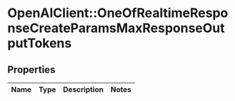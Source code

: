 # OpenAIClient::OneOfRealtimeResponseCreateParamsMaxResponseOutputTokens

## Properties
Name | Type | Description | Notes
------------ | ------------- | ------------- | -------------

